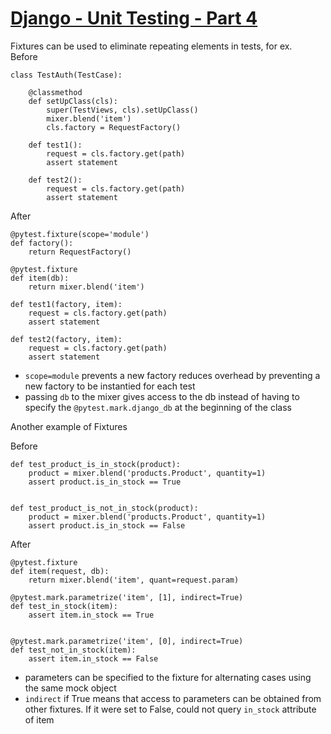 # [Django - Unit Testing - Part 4](https://www.youtube.com/watch?v=uk1ij07cKLA&t=11s)

Fixtures can be used to eliminate repeating elements in tests, for ex.\
Before
```
class TestAuth(TestCase):
    
    @classmethod
    def setUpClass(cls):
        super(TestViews, cls).setUpClass()
        mixer.blend('item')
        cls.factory = RequestFactory()

    def test1():
        request = cls.factory.get(path)
        assert statement

    def test2():
        request = cls.factory.get(path)
        assert statement
```

After
```
@pytest.fixture(scope='module')
def factory():
    return RequestFactory()

@pytest.fixture
def item(db):
    return mixer.blend('item')

def test1(factory, item):
    request = cls.factory.get(path)
    assert statement

def test2(factory, item):
    request = cls.factory.get(path)
    assert statement
```

- `scope=module` prevents a new factory reduces overhead by preventing a new factory to be instantied for each test
- passing `db` to the mixer gives access to the db instead of having to specify the `@pytest.mark.django_db` at the beginning of the class

Another example of Fixtures

Before
```
def test_product_is_in_stock(product):
    product = mixer.blend('products.Product', quantity=1)
    assert product.is_in_stock == True


def test_product_is_not_in_stock(product):
    product = mixer.blend('products.Product', quantity=1)
    assert product.is_in_stock == False
```
After
```
@pytest.fixture
def item(request, db):
    return mixer.blend('item', quant=request.param)

@pytest.mark.parametrize('item', [1], indirect=True)
def test_in_stock(item):
    assert item.in_stock == True


@pytest.mark.parametrize('item', [0], indirect=True)
def test_not_in_stock(item):
    assert item.in_stock == False
```

- parameters can be specified to the fixture for alternating cases
using the same mock object
- `indirect` if True means that access to parameters can be obtained from other fixtures. If it were set to False, could not query `in_stock` attribute of item
